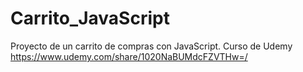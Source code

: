 # Carrito_JavaScript
Proyecto de un carrito de compras con JavaScript.
Curso de Udemy https://www.udemy.com/share/1020NaBUMdcFZVTHw=/
